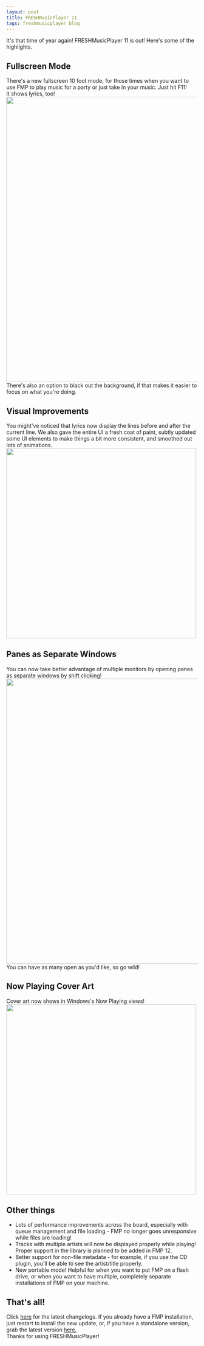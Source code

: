 ```yaml
---
layout: post
title: FRESHMusicPlayer 11
tags: freshmusicplayer blog
---
```


It's that time of year again! FRESHMusicPlayer 11 is out! Here's some of the highlights.

## Fullscreen Mode
There's a new fullscreen 10 foot mode, for those times when you want to use FMP to play music for a party or just take in your music. Just hit F11!  
It shows lyrics, too!  
<img src="https://media.discordapp.net/attachments/546800652097945621/923371413241483284/unknown.png?width=1051&height=657" width="750px"/>  
There's also an option to black out the background, if that makes it easier to focus on what you're doing.  
## Visual Improvements
You might've noticed that lyrics now display the lines before and after the current line. We also gave the entire UI a fresh coat of paint, subtly updated
some UI elements to make things a bit more consistent, and smoothed out lots of animations.  
<img src="https://media.discordapp.net/attachments/546800652097945621/923372792718716938/unknown.png" width="500px"/>

## Panes as Separate Windows
You can now take better advantage of multiple monitors by opening panes as separate windows by shift clicking!  
<img src="https://media.discordapp.net/attachments/546800652097945621/923373619160186890/unknown.png?width=1128&height=657" width="750px"/>  
You can have as many open as you'd like, so go wild!

## Now Playing Cover Art
Cover art now shows in Windows's Now Playing views!     
<img src="https://media.discordapp.net/attachments/546800652097945621/923376660001202226/unknown.png" width="500px"/>

## Other things
- Lots of performance improvements across the board, especially with queue management and file loading - FMP no longer goes unresponsive while files are loading!
- Tracks with multiple artists will now be displayed properly while playing! Proper support in the library is planned to be added in FMP 12.
- Better support for non-file metadata - for example, if you use the CD plugin, you'll be able to see the artist/title properly.
- New portable mode! Helpful for when you want to put FMP on a flash drive, or when you want to have multiple, completely separate installations of FMP on your machine.

## That's all!
Click [here](https://github.com/royce551/freshmusicplayer/releases/latest) for the latest changelogs. If you already have a FMP installation, just restart to install the new update, or, if you have a standalone version, grab the latest version [here.](https://royce551.github.io/FRESHMusicPlayer/downloads.html)  
Thanks for using FRESHMusicPlayer!